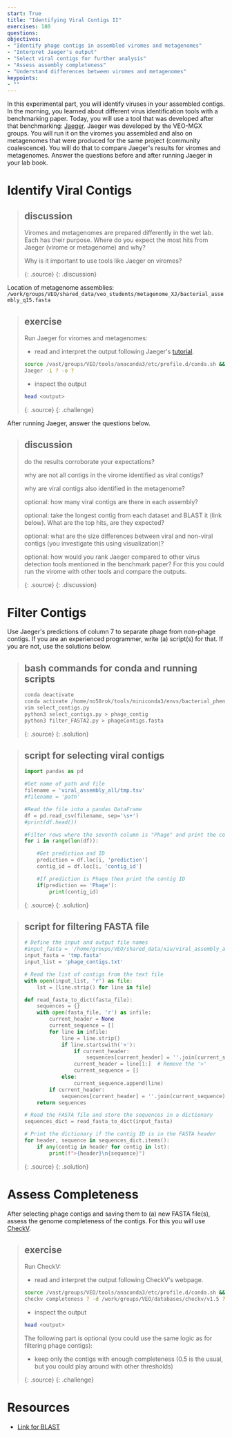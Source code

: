 ```yaml
---
start: True
title: "Identifying Viral Contigs II"
exercises: 180
questions:
objectives:
- "Identify phage contigs in assembled viromes and metagenomes"
- "Interpret Jaeger's output"
- "Select viral contigs for further analysis"
- "Assess assembly completeness"
- "Understand differences between viromes and metagenomes"
keypoints:
- ""
---
```


In this experimental part, you will identify viruses in your assembled contigs. In the morning, you learned about different virus identification tools with a benchmarking paper. Today, you will use a tool that was developed after that benchmarking: [Jaeger](https://github.com/Yasas1994/Jaeger). Jaeger was developed by the VEO-MGX groups. You will run it on the viromes you assembled and also on metagenomes that were produced for the same project (community coalescence). You will do that to compare Jaeger's results for viromes and metagenomes. Answer the questions before and after running Jaeger in your lab book.   

# Identify Viral Contigs

> ## discussion
>
> Viromes and metagenomes are prepared differently in the wet lab. Each has their purpose. Where do you expect the most hits from Jaeger (virome or metagenome) and why? 
> 
> Why is it important to use tools like Jaeger on viromes?  
> 
> {: .source}
{: .discussion}

Location of metagenome assemblies: ```/work/groups/VEO/shared_data/veo_students/metagenome_XJ/bacterial_assembly_q15.fasta```

> ## exercise
>
> Run Jaeger for viromes and metagenomes:
> - read and interpret the output following Jaeger's [tutorial](https://github.com/Yasas1994/Jaeger?tab=readme-ov-file#what-is-in-the-output).
> 
>```bash
> source /vast/groups/VEO/tools/anaconda3/etc/profile.d/conda.sh && conda activate jaeger_v1.31.0 && Jaeger -h
> Jaeger -i ? -o ?
>```
>
> - inspect the output
>   
>```bash
> head <output>
>```
> {: .source}
{: .challenge}

After running Jaeger, answer the questions below.

> ## discussion
>
> do the results corroborate your expectations?
> 
> why are not all contigs in the virome identified as viral contigs?  
>
> why are viral contigs also identified in the metagenome?  
>
> optional: how many viral contigs are there in each assembly?
>
> optional: take the longest contig from each dataset and BLAST it (link below). What are the top hits, are they expected?
>
> optional: what are the size differences between viral and non-viral contigs (you investigate this using visualization)?
>
> optional: how would you rank Jaeger compared to other virus detection tools mentioned in the benchmark paper? For this you could run the virome with other tools and compare the outputs.
> 
> {: .source}
{: .discussion}

# Filter Contigs

Use Jaeger's predictions of column 7 to separate phage from non-phage contigs. If you are an experienced programmer, write (a) script(s) for that. If you are not, use the solutions below.   

> ## bash commands for conda and running scripts
> ```bash
> conda deactivate
> conda activate /home/no58rok/tools/miniconda3/envs/bacterial_phenotypes
> vim select_contigs.py
> python3 select_contigs.py > phage_contig
> python3 filter_FASTA2.py > phageContigs.fasta
>```
> {: .source}
{: .solution}

> ## script for selecting viral contigs  
> ```python 
> import pandas as pd
> 
> #Get name of path and file
> filename = 'viral_assembly_all/tmp.tsv'
> #filename = 'path'
> 
> #Read the file into a pandas DataFrame
> df = pd.read_csv(filename, sep='\s+')
> #print(df.head())
> 
> #Filter rows where the seventh column is "Phage" and print the contig ID
> for i in range(len(df)):
> 
>     #Get prediction and ID
>     prediction = df.loc[i, 'prediction']
>     contig_id = df.loc[i, 'contig_id']
> 
>     #If prediction is Phage then print the contig ID
>     if(prediction == 'Phage'):
>         print(contig_id)
>```
> {: .source}
{: .solution} 

> ## script for filtering FASTA file  
>
>```python
> # Define the input and output file names
> #input_fasta = '/home/groups/VEO/shared_data/xiu/viral_assembly_all.fasta'
> input_fasta = 'tmp.fasta'
> input_list = 'phage_contigs.txt'
> 
> # Read the list of contigs from the text file
> with open(input_list, 'r') as file:
>     lst = [line.strip() for line in file]
> 
> def read_fasta_to_dict(fasta_file):
>     sequences = {}
>     with open(fasta_file, 'r') as infile:
>         current_header = None
>         current_sequence = []
>         for line in infile:
>             line = line.strip()
>             if line.startswith('>'):
>                 if current_header:
>                     sequences[current_header] = ''.join(current_sequence)
>                 current_header = line[1:]  # Remove the '>'
>                 current_sequence = []
>             else:
>                 current_sequence.append(line)
>         if current_header:
>             sequences[current_header] = ''.join(current_sequence)
>     return sequences
> 
> # Read the FASTA file and store the sequences in a dictionary
> sequences_dict = read_fasta_to_dict(input_fasta)
> 
> # Print the dictionary if the contig ID is in the FASTA header
> for header, sequence in sequences_dict.items():
>     if any(contig in header for contig in lst):
>         print(f">{header}\n{sequence}")
>```
> {: .source}
{: .solution} 

# Assess Completeness

After selecting phage contigs and saving them to (a) new FASTA file(s), assess the genome completeness of the contigs. For this you will use [CheckV](https://bitbucket.org/berkeleylab/checkv/src/master/).     

> ## exercise
>
> Run CheckV:
> - read and interpret the output following CheckV's webpage.
> 
>```bash
> source /vast/groups/VEO/tools/anaconda3/etc/profile.d/conda.sh && conda activate checkv_v1.0.1 && checkv -h
> checkv completeness ? -d /work/groups/VEO/databases/checkv/v1.5 ?
>```
>
> - inspect the output
>   
>```bash
> head <output>
>```
>
> The following part is optional (you could use the same logic as for filtering phage contigs):
> - keep only the contigs with enough completeness (0.5 is the usual, but you could play around with other thresholds)    
>
> {: .source}
{: .challenge}

# Resources

- [Link for BLAST](https://blast.ncbi.nlm.nih.gov/Blast.cgi)
